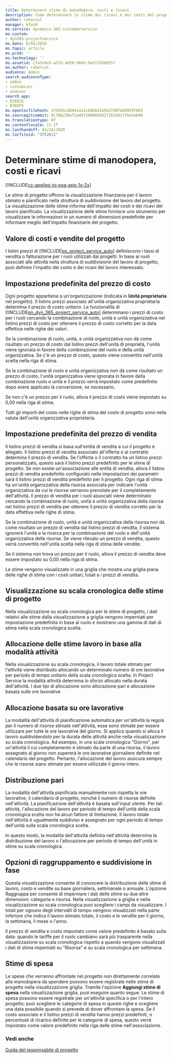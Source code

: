 ```yaml
---
title: Determinare stime di manodopera, costi e ricavi
description: Come determinare le stime dei ricavi e dei costi del progetto in Project Service
author: ruhercul
manager: kfend
ms.service: dynamics-365-customerservice
ms.custom:
- dyn365-projectservice
ms.date: 8/03/2018
ms.topic: article
ms.prod: ''
ms.technology: ''
ms.assetid: cfa3c0c6-a57d-4d50-90dd-9a517d380257
ms.author: ruhercul
audience: Admin
search.audienceType:
- admin
- customizer
- enduser
search.app:
- D365CE
- D365PS
ms.openlocfilehash: 2fd581cdb84a3a1c0dbbd1b9b27d87ddd959f883
ms.sourcegitcommit: 8c786230ef2a497280885b827162561776e2eb00
ms.translationtype: HT
ms.contentlocale: it-IT
ms.lasthandoff: 03/24/2020
ms.locfileid: "3752611"
---
```

# <a name="determine-project-cost-and-revenue-estimates"></a>Determinare stime di manodopera, costi e ricavi 

[!INCLUDE[cc-applies-to-psa-app-1x-2x](../includes/cc-applies-to-psa-app-1x-2x.md)]

Le stime di progetto offrono la visualizzazione finanziaria per il lavoro stimato e pianificato nella struttura di suddivisione del lavoro del progetto. La visualizzazione delle stime informa dell'impatto dei costi e dei ricavi del lavoro pianificato. La visualizzazione delle stime fornisce uno strumento per visualizzare le informazioni in un numero di dimensioni predefinite per informare meglio dell'impatto finanziarie del progetto.  
  
## <a name="cost-and-sales-value-of-the-project"></a>Valore di costi e vendite del progetto  
I listini prezzi di [!INCLUDE[pn_project_service_auto](../includes/pn-project-service-auto.md)] definiscono i tassi di vendita o fatturazione per i ruoli utilizzati dai progetti. In base ai ruoli associati alle attività nella struttura di suddivisione del lavoro di progetto, puoi definire l'impatto dei costo e dei ricavi del lavoro interessato.  
  
## <a name="cost-price-defaulting"></a>Impostazione predefinita del prezzo di costo  
Ogni progetto appartiene a un'organizzazione (indicata in **Unità proprietaria** nel progetto). Il listino prezzi associato all'unità organizzativa proprietaria determina il prezzo di costo unitario. Le funzionalità di [!INCLUDE[pn_dyn_365_project_service_auto](../includes/pn-dyn-365-project-service-auto.md)] determinano i prezzi di costo per i ruoli cercando la combinazione di ruolo, unità e unità organizzativa nel listino prezzi di costo per ottenere il prezzo di costo corretto per la data effettiva nelle righe dei valori.  
  
Se la combinazione di ruolo, unità, e unità organizzativa non dà come risultato un prezzo di costo dal listino prezzi dell'unità di proprietà, l'unità viene ignorata in favore della combinazione del ruolo e della unità organizzativa. Se c'è un prezzo di costo, questo viene convertito nell'unità scelta nella riga di stima.  
  
Se la combinazione di ruolo e unità organizzativa non dà come risultato un prezzo di costo, l'unità organizzativa viene ignorata in favore della combinazione ruolo e unità e il prezzo verrà impostato come predefinito dopo avere applicato la conversione, se necessario.  
  
 Se non c'è un prezzo per il ruolo, allora il prezzo di costo viene impostato su 0,00 nella riga di stima.  
  
 Tutti gli importi del costo nelle righe di stima del costo di progetto sono nella valuta dell'unità organizzativa proprietaria.  
  
## <a name="sales-price-defaulting"></a>Impostazione predefinita del prezzo di vendita  
Il listino prezzi di vendita si basa sull'entità di vendita a cui il progetto è allegato. Il listino prezzi di vendita associato all'offerta o al contratto determina il prezzo di vendita. Se l'offerta o il contratto ha un listino prezzi personalizzato, questo sarà il listino prezzi predefinito per le stime di progetto. Se non esiste un'associazione alle entità di vendita, allora il listino prezzi di vendita predefinito configurato nelle impostazioni dei parametri sarà il listino prezzi di vendita predefinito per il progetto. Ogni riga di stima ha un'unità organizzativa della risorsa associata per indicare l'unità organizzativa da cui le risorse verranno prenotate per il completamento dell'attività. Il prezzo di vendita per i ruoli associati viene determinato cercando la combinazione di ruolo, unità e unità organizzativa della risorsa nel listino prezzi di vendita per ottenere il prezzo di vendita corretto per la data effettiva nelle righe di stima.  
  
Se la combinazione di ruolo, unità e unità organizzativa della risorsa non dà come risultato un prezzo di vendita dal listino prezzi di vendita, il sistema ignorerà l'unità e la ricerca per la combinazione del ruolo e dell'unità organizzativa delle risorse. Se viene rilevato un prezzo di vendita, questo verrà convertito nell'unità scelta nella riga di stima delle vendite.  
  
Se il sistema non trova un prezzo per il ruolo, allora il prezzo di vendita deve essere impostato su 0,00 nella riga di stima.  
  
Le stime vengono visualizzate in una griglia che mostra una griglia piana delle righe di stima con i costi unitari, totali e i prezzi di vendita.  
  
## <a name="time-phased-view-of-project-estimates"></a>Visualizzazione su scala cronologica delle stime di progetto  
Nella visualizzazione su scala cronologica per le stime di progetto, i dati relativi alle stime dalla visualizzazione a griglia vengono imperniati per impostazione predefinita in base al ruolo e mostrano una gamma di dati di stima nella scala cronologica scelta.  
  
## <a name="effort-estimate-allocation-based-on-task-mode"></a>Allocazione delle stime lavoro in base alla modalità attività  
Nella visualizzazione su scala cronologica, il lavoro totale stimato per l'attività viene distribuito allocando un determinato numero di ore lavorative per periodo di tempo unitario della scala cronologica scelta. In Project Service la modalità attività determina lo sforzo allocato nella durata dell'attività. I due tipi di allocazione sono allocazione pari e allocazione basata sulle ore lavorative  
  
## <a name="work-hours-based-allocation"></a>Allocazione basata su ore lavorative  
La modalità dell'attività di pianificazione automatica per un'attività la regola per il numero di risorse stimate nell'attività, esse sono stimate per essere utilizzare per tutte le ore lavorative del giorno. Si applica quando si alloca il lavoro suddividendolo per la durata delle attività anche nella visualizzazione su scala cronologica. Ad esempio, in una scala cronologica "Giorno", per un'attività il cui completamento è stimato da parte di una risorsa, il lavoro assegnato al giorno non supererà le ore lavorative giornaliere definite nel calendario del progetto. Pertanto, l'allocazione del lavoro assicura sempre che le risorse siano stimate per essere utilizzate il giorno intero.  
  
## <a name="even-distribution"></a>Distribuzione pari  
La modalità dell'attività pianificata manualmente non rispetta le ore lavorative, il calendario di progetto, nonché il numero di risorse definite nell'attività. La pianificazione dell'attività è basata sull'input utente. Per tali attività, l'allocazione del lavoro per periodo di tempo dell'unità della scala cronologica scelta non ha alcun fattore di limitazione. Il lavoro totale nell'attività è ugualmente suddiviso e assegnato per ogni periodo di tempo dell'unità sulla scala cronologica scelta.  
  
In questo modo, la modalità dell'attività definita nell'attività determina la distribuzione del lavoro o l'allocazione per periodo di tempo dell'unità in stime su scala cronologica.  
  
## <a name="grouping-and-time-phasing-options"></a>Opzioni di raggruppamento e suddivisione in fase  
Questa visualizzazione consente di conoscere la distribuzione delle stime di lavoro, costo e vendite su base giornaliera, settimanale o annuale. L'opzione Raggruppa per consente di imperniare i dati delle stime su due altre dimensioni: categoria e risorsa. Nella visualizzazione a griglia e nella visualizzazione su scala cronologica puoi scegliere i campi da visualizzare. I totali per ognuno degli intervalli di tempo vengono visualizzati nella parte inferiore che indica il lavoro stimato totale, il costo e le vendite per il giorno, la settimana, il mese o l'anno.  
  
Il prezzo di vendita e costo impostato come valore predefinito è basato sulla data: quando le tariffe per il ruolo cambiano sarà più trasparente nella visualizzazione su scala cronologica rispetto a quando vengono visualizzati i dati di stima imperniati su "Risorsa" e su scala cronologica per settimana.  
  
## <a name="expense-estimates"></a>Stime di spesa  
Le spese che verranno affrontate nel progetto non direttamente correlate alla manodopera da spendere possono essere registrate nelle stime di progetto nella visualizzazione griglia. Tramite l'opzione **Aggiungi stime di spesa** nella visualizzazione griglia, puoi eseguire quanto segue. Le stime di spesa possono essere registrate per un'attività specifica o per l'intero progetto; puoi scegliere le categorie di spesa in queste righe e scegliere una data possibile quando si prevede di dover affrontare la spesa. Se il costo associato e il listino prezzi di vendita hanno prezzi predefiniti, o percentuali di ricarico definite per le categorie di spesa, questo verrà impostato come valore predefinito nella riga delle stime nell'associazione.  
  
### <a name="see-also"></a>Vedi anche  
 [Guida del responsabile di progetto](../project-service/project-manager-guide.md)
